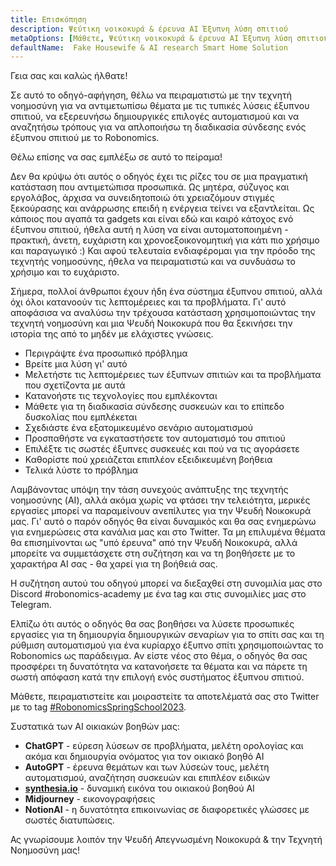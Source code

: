 ```yaml
---
title: Επισκόπηση
description: Ψεύτικη νοικοκυρά & έρευνα AI Έξυπνη λύση σπιτιού
metaOptions: [Μάθετε, Ψεύτικη νοικοκυρά & έρευνα AI Έξυπνη λύση σπιτιού]
defaultName:  Fake Housewife & AI research Smart Home Solution
---
```


<LessonImages imageClasses="mb"  src='fake-housewife-and-ai-research-smart-home-solution/guide.png' alt="fake housewife ai" />

<RoboAcademyText fWeight="500">
  Γεια σας και καλώς ήλθατε!

  Σε αυτό το οδηγό-αφήγηση, θέλω να πειραματιστώ με την τεχνητή νοημοσύνη για να αντιμετωπίσω θέματα με τις τυπικές λύσεις έξυπνου σπιτιού, να εξερευνήσω δημιουργικές επιλογές αυτοματισμού και να αναζητήσω τρόπους για να απλοποιήσω τη διαδικασία σύνδεσης ενός έξυπνου σπιτιού με το Robonomics.

  Θέλω επίσης να σας εμπλέξω σε αυτό το πείραμα!
</RoboAcademyText>

Δεν θα κρύψω ότι αυτός ο οδηγός έχει τις ρίζες του σε μια πραγματική κατάσταση που αντιμετώπισα προσωπικά. Ως μητέρα, σύζυγος και εργολάβος, άρχισα να συνειδητοποιώ ότι χρειαζόμουν στιγμές ξεκούρασης και ανάρρωσης επειδή η ενέργεια τείνει να εξαντλείται. Ως κάποιος που αγαπά τα gadgets και είναι εδώ και καιρό κάτοχος ενό έξυπνου σπιτιού, ήθελα αυτή η λύση να είναι αυτοματοποιημένη - πρακτική, άνετη, ευχάριστη και χρονοεξοικονομητική για κάτι πιο χρήσιμο και παραγωγικό :) Και αφού τελευταία ενδιαφέρομαι για την πρόοδο της τεχνητής νοημοσύνης, ήθελα να πειραματιστώ και να συνδυάσω το χρήσιμο και το ευχάριστο.

Σήμερα, πολλοί άνθρωποι έχουν ήδη ένα σύστημα έξυπνου σπιτιού, αλλά όχι όλοι κατανοούν τις λεπτομέρειες και τα προβλήματα. Γι' αυτό αποφάσισα να αναλύσω την τρέχουσα κατάσταση χρησιμοποιώντας την τεχνητή νοημοσύνη και μια Ψευδή Νοικοκυρά που θα ξεκινήσει την ιστορία της από το μηδέν με ελάχιστες γνώσεις.

- Περιγράψτε ένα προσωπικό πρόβλημα
- Βρείτε μια λύση γι' αυτό
- Μελετήστε τις λεπτομέρειες των έξυπνων σπιτιών και τα προβλήματα που σχετίζοντα με αυτά
- Κατανοήστε τις τεχνολογίες που εμπλέκονται
- Μάθετε για τη διαδικασία σύνδεσης συσκευών και το επίπεδο δυσκολίας που εμπλέκεται
- Σχεδιάστε ένα εξατομικευμένο σενάριο αυτοματισμού
- Προσπαθήστε να εγκαταστήσετε τον αυτοματισμό του σπιτιού
- Επιλέξτε τις σωστές έξυπνες συσκευές και πού να τις αγοράσετε
- Καθορίστε πού χρειάζεται επιπλέον εξειδικευμένη βοήθεια
- Τελικά λύστε το πρόβλημα

Λαμβάνοντας υπόψη την τάση συνεχούς ανάπτυξης της τεχνητής νοημοσύνης (AI), αλλά ακόμα χωρίς να φτάσει την τελειότητα, μερικές εργασίες μπορεί να παραμείνουν ανεπίλυτες για την Ψευδή Νοικοκυρά μας. Γι' αυτό ο παρόν οδηγός θα είναι δυναμικός και θα σας ενημερώνω για ενημερώσεις στα κανάλια μας και στο Twitter. Τα μη επιλυμένα θέματα θα επισημίνονται ως "υπό έρευνα" από την Ψευδή Νοικοκυρά, αλλά μπορείτε να συμμετάσχετε στη συζήτηση και να τη βοηθήσετε με το χαρακτήρα AI σας - θα χαρεί για τη βοήθειά σας.

Η συζήτηση αυτού του οδηγού μπορεί να διεξαχθεί στη συνομιλία μας στο Discord #robonomics-academy με ένα tag και στις συνομιλίες μας στο Telegram.

Ελπίζω ότι αυτός ο οδηγός θα σας βοηθήσει να λύσετε προσωπικές εργασίες για τη δημιουργία δημιουργικών σεναρίων για το σπίτι σας και τη ρύθμιση αυτοματισμού για ένα κυρίαρχο έξυπνο σπίτι χρησιμοποιώντας το Robonomics ως παράδειγμα. Αν είστε νέος στο θέμα, ο οδηγός θα σας προσφέρει τη δυνατότητα να κατανοήσετε τα θέματα και να πάρετε τη σωστή απόφαση κατά την επιλογή ενός συστήματος έξυπνου σπιτιού.

Μάθετε, πειραματιστείτε και μοιραστείτε τα αποτελέματά σας στο Twitter με το tag [#RobonomicsSpringSchool2023](https://twitter.com/hashtag/RobonomicsSpringSchool2023?src=hashtag_click).

Συστατικά των AI οικιακών βοηθών μας:

- **ChatGPT** - εύρεση λύσεων σε προβλήματα, μελέτη ορολογίας και ακόμα και δημιουργία ονόματος για τον οικιακό βοηθό AI
- **AutoGPT** - έρευνα θεμάτων και των λύσεών τους, μελέτη αυτοματισμού, αναζήτηση συσκευών και επιπλέον ειδικών
- **[synthesia.io](https://www.synthesia.io/)** - δυναμική εικόνα του οικιακού βοηθού AI
- **Midjourney** - εικονογραφήσεις
- **NotionAI** - η δυνατότητα επικοινωνίας σε διαφορετικές γλώσσες με σωστές διατυπώσεις.

Ας γνωρίσουμε λοιπόν την Ψευδή Απεγνωσμένη Νοικοκυρά & την Τεχνητή Νοημοσύνη μας!
